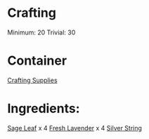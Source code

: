 <!-- TITLE: Cleansing Smudge Stick -->
<!-- SUBTITLE: Wave this about to cleanse the air of negative energies -->




# Crafting
Minimum: 20
Trivial: 30

# Container
[Crafting Supplies](crafting-supplies)

# Ingredients:
[Sage Leaf](sage-leaf) x 4
[Fresh Lavender](fresh-lavender) x 4
[Silver String](silver-string)